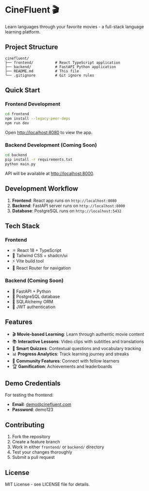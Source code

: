 # CineFluent 🎬

Learn languages through your favorite movies - a full-stack language learning platform.

## Project Structure

```
cinefluent/
├── frontend/          # React TypeScript application
├── backend/           # FastAPI Python application
├── README.md          # This file
└── .gitignore         # Git ignore rules
```

## Quick Start

### Frontend Development
```bash
cd frontend
npm install --legacy-peer-deps
npm run dev
```
Open [http://localhost:8080](http://localhost:8080) to view the app.

### Backend Development (Coming Soon)
```bash
cd backend
pip install -r requirements.txt
python main.py
```
API will be available at [http://localhost:8000](http://localhost:8000).

## Development Workflow

1. **Frontend**: React app runs on `http://localhost:8080`
2. **Backend**: FastAPI server runs on `http://localhost:8000`
3. **Database**: PostgreSQL runs on `http://localhost:5432`

## Tech Stack

### Frontend
- ⚛️ React 18 + TypeScript
- 🎨 Tailwind CSS + shadcn/ui
- ⚡ Vite build tool
- 🧭 React Router for navigation

### Backend (Coming Soon)
- 🐍 FastAPI + Python
- 🐘 PostgreSQL database
- 🔧 SQLAlchemy ORM
- 🔐 JWT authentication

## Features

- 🎬 **Movie-based Learning**: Learn through authentic movie content
- 📚 **Interactive Lessons**: Video clips with subtitles and translations
- 🧠 **Smart Quizzes**: Contextual questions and vocabulary tracking
- 📊 **Progress Analytics**: Track learning journey and streaks
- 👥 **Community Features**: Connect with fellow learners
- 🏆 **Gamification**: Achievements and leaderboards

## Demo Credentials

For testing the frontend:
- **Email**: demo@cinefluent.com
- **Password**: demo123

## Contributing

1. Fork the repository
2. Create a feature branch
3. Work in either `frontend/` or `backend/` directory
4. Test your changes thoroughly
5. Submit a pull request

## License

MIT License - see LICENSE file for details.

